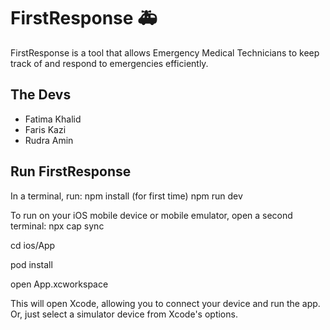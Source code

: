 
# FirstResponse :ambulance:
FirstResponse is a tool that allows Emergency Medical Technicians to keep track of and respond to emergencies efficiently.


## The Devs
* Fatima Khalid
* Faris Kazi
* Rudra Amin

## Run FirstResponse
In a terminal, run:
npm install (for first time)
npm run dev

To run on your iOS mobile device or mobile emulator, open a second terminal:
npx cap sync


cd ios/App



pod install



open App.xcworkspace




This will open Xcode, allowing you to connect your device and run the app. Or, just select a simulator device from Xcode's options.


